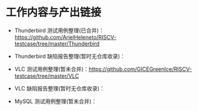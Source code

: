 # 工作内容与产出链接 

- Thunderbird 测试用例整理(已合并)：https://github.com/ArielHeleneto/RISCV-testcase/tree/master/Thunderbird

- Thunderbird 缺陷报告整理(暂时无仓库收录)：

- VLC 测试用例整理(暂未合并)：https://github.com/GICEGreenIce/RISCV-testcase/tree/master/VLC

- VLC 缺陷报告整理(暂时无仓库收录)：

- MySQL 测试用例整理(暂未合并)：
